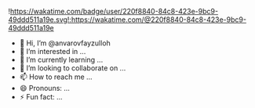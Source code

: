 !https://wakatime.com/badge/user/220f8840-84c8-423e-9bc9-49ddd511a19e.svg!:https://wakatime.com/@220f8840-84c8-423e-9bc9-49ddd511a19e

- 👋 Hi, I’m @anvarovfayzulloh
- 👀 I’m interested in ...
- 🌱 I’m currently learning ...
- 💞️ I’m looking to collaborate on ...
- 📫 How to reach me ...
- 😄 Pronouns: ...
- ⚡ Fun fact: ...

<!---
anvarovfayzulloh/anvarovfayzulloh is a ✨ special ✨ repository because its `README.md` (this file) appears on your GitHub profile.
You can click the Preview link to take a look at your changes.
--->
